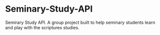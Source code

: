 # Seminary-Study-API
Semirary Study API. A group project built to help seminary students learn and play with the scriptures studies.
